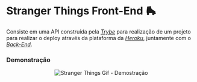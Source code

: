 # Stranger Things Front-End 🛼

Consiste em uma API construída pela _[Trybe](https://www.betrybe.com)_ para realização de um projeto para realizar o deploy através da plataforma da _[Heroku](https://www.heroku.com/)_, juntamente com o _[Back-End](https://github.com/guilherme-ac-fernandes/stranger-things-backend)_. 

### Demonstração

<p align="center">
  <img src="https://github.com/guilherme-ac-fernandes/stranger-things-frontend/blob/main/stranger-things.gif" alt="Stranger Things Gif - Demostração"/>
</p>
